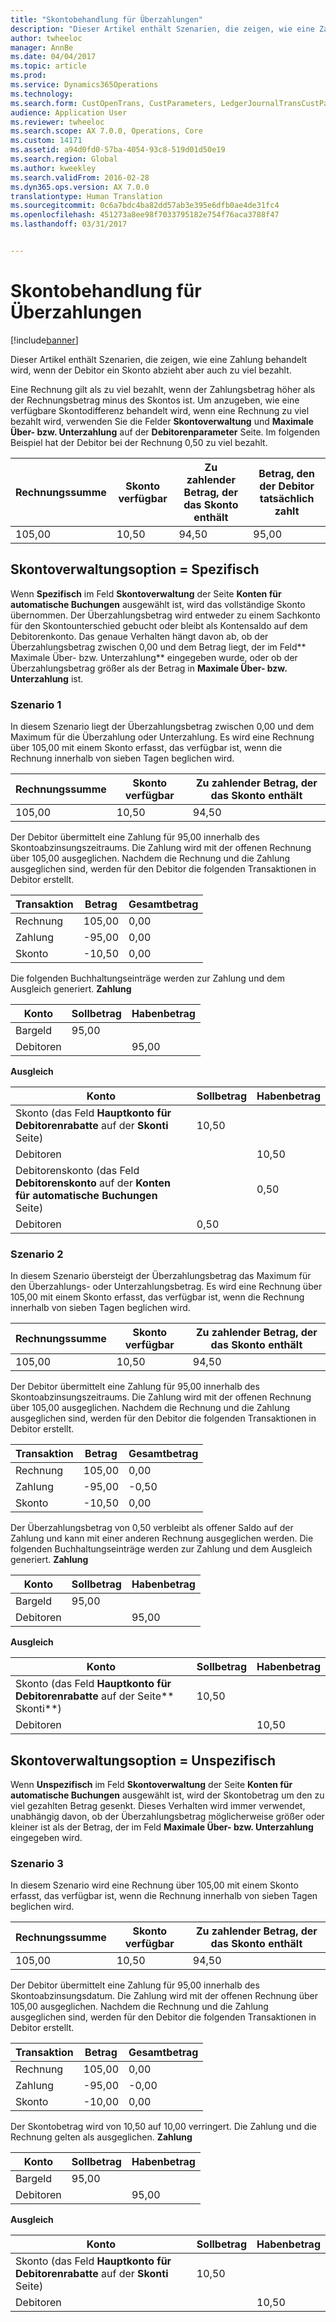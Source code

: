 ```yaml
---
title: "Skontobehandlung für Überzahlungen"
description: "Dieser Artikel enthält Szenarien, die zeigen, wie eine Zahlung behandelt wird, wenn der Debitor ein Skonto abzieht aber auch zu viel bezahlt."
author: twheeloc
manager: AnnBe
ms.date: 04/04/2017
ms.topic: article
ms.prod: 
ms.service: Dynamics365Operations
ms.technology: 
ms.search.form: CustOpenTrans, CustParameters, LedgerJournalTransCustPaym, LedgerJournalTransVendPaym, VendOpenTrans, VendParameters
audience: Application User
ms.reviewer: twheeloc
ms.search.scope: AX 7.0.0, Operations, Core
ms.custom: 14171
ms.assetid: a94d0fd0-57ba-4054-93c8-519d01d50e19
ms.search.region: Global
ms.author: kweekley
ms.search.validFrom: 2016-02-28
ms.dyn365.ops.version: AX 7.0.0
translationtype: Human Translation
ms.sourcegitcommit: 0c6a7bdc4ba82dd57ab3e395e6dfb0ae4de31fc4
ms.openlocfilehash: 451273a8ee98f7033795182e754f76aca3788f47
ms.lasthandoff: 03/31/2017


---
```


# <a name="handling-cash-discounts-for-overpayments"></a>Skontobehandlung für Überzahlungen

[!include[banner](../includes/banner.md)]


Dieser Artikel enthält Szenarien, die zeigen, wie eine Zahlung behandelt wird, wenn der Debitor ein Skonto abzieht aber auch zu viel bezahlt. 

Eine Rechnung gilt als zu viel bezahlt, wenn der Zahlungsbetrag höher als der Rechnungsbetrag minus des Skontos ist. Um anzugeben, wie eine verfügbare Skontodifferenz behandelt wird, wenn eine Rechnung zu viel bezahlt wird, verwenden Sie die Felder **Skontoverwaltung** und **Maximale Über- bzw. Unterzahlung** auf der **Debitorenparameter** Seite. Im folgenden Beispiel hat der Debitor bei der Rechnung 0,50 zu viel bezahlt.

| Rechnungssumme | Skonto verfügbar | Zu zahlender Betrag, der das Skonto enthält | Betrag, den der Debitor tatsächlich zahlt |
|---------------|-------------------------|-----------------------------------------------------|-----------------------------------|
| 105,00        | 10,50                   | 94,50                                               | 95,00                             |

## <a name="cash-discount-administration--specific"></a>Skontoverwaltungsoption = Spezifisch
Wenn **Spezifisch** im Feld **Skontoverwaltung** der Seite **Konten für automatische Buchungen** ausgewählt ist, wird das vollständige Skonto übernommen. Der Überzahlungsbetrag wird entweder zu einem Sachkonto für den Skontounterschied gebucht oder bleibt als Kontensaldo auf dem Debitorenkonto. Das genaue Verhalten hängt davon ab, ob der Überzahlungsbetrag zwischen 0,00 und dem Betrag liegt, der im Feld** Maximale Über- bzw. Unterzahlung** eingegeben wurde, oder ob der Überzahlungsbetrag größer als der Betrag in **Maximale Über- bzw. Unterzahlung** ist.

### <a name="scenario-1"></a>Szenario 1

In diesem Szenario liegt der Überzahlungsbetrag zwischen 0,00 und dem Maximum für die Überzahlung oder Unterzahlung. Es wird eine Rechnung über 105,00 mit einem Skonto erfasst, das verfügbar ist, wenn die Rechnung innerhalb von sieben Tagen beglichen wird.

| Rechnungssumme | Skonto verfügbar | Zu zahlender Betrag, der das Skonto enthält |
|---------------|-------------------------|-----------------------------------------------------|
| 105,00        | 10,50                   | 94,50                                               |

Der Debitor übermittelt eine Zahlung für 95,00 innerhalb des Skontoabzinsungszeitraums. Die Zahlung wird mit der offenen Rechnung über 105,00 ausgeglichen. Nachdem die Rechnung und die Zahlung ausgeglichen sind, werden für den Debitor die folgenden Transaktionen in Debitor erstellt.

| Transaktion   | Betrag | Gesamtbetrag |
|---------------|--------|---------|
| Rechnung       | 105,00 | 0,00    |
| Zahlung       | -95,00 | 0,00    |
| Skonto | -10,50 | 0,00    |

Die folgenden Buchhaltungseinträge werden zur Zahlung und dem Ausgleich generiert. **Zahlung**

| Konto             | Sollbetrag | Habenbetrag |
|---------------------|--------------|---------------|
| Bargeld                | 95,00        |               |
| Debitoren |              | 95,00         |

**Ausgleich**

| Konto                                                                                                          | Sollbetrag | Habenbetrag |
|------------------------------------------------------------------------------------------------------------------|--------------|---------------|
| Skonto (das Feld **Hauptkonto für Debitorenrabatte** auf der **Skonti** Seite)                 | 10,50        |               |
| Debitoren                                                                                              |              | 10,50         |
| Debitorenskonto (das Feld **Debitorenskonto** auf der **Konten für automatische Buchungen** Seite) |              | 0,50          |
| Debitoren                                                                                              | 0,50         |               |

### <a name="scenario-2"></a>Szenario 2

In diesem Szenario übersteigt der Überzahlungsbetrag das Maximum für den Überzahlungs- oder Unterzahlungsbetrag. Es wird eine Rechnung über 105,00 mit einem Skonto erfasst, das verfügbar ist, wenn die Rechnung innerhalb von sieben Tagen beglichen wird.

| Rechnungssumme | Skonto verfügbar | Zu zahlender Betrag, der das Skonto enthält |
|---------------|-------------------------|-----------------------------------------------------|
| 105,00        | 10,50                   | 94,50                                               |

Der Debitor übermittelt eine Zahlung für 95,00 innerhalb des Skontoabzinsungszeitraums. Die Zahlung wird mit der offenen Rechnung über 105,00 ausgeglichen. Nachdem die Rechnung und die Zahlung ausgeglichen sind, werden für den Debitor die folgenden Transaktionen in Debitor erstellt.

| Transaktion   | Betrag | Gesamtbetrag |
|---------------|--------|---------|
| Rechnung       | 105,00 | 0,00    |
| Zahlung       | -95,00 | -0,50   |
| Skonto | -10,50 | 0,00    |

Der Überzahlungsbetrag von 0,50 verbleibt als offener Saldo auf der Zahlung und kann mit einer anderen Rechnung ausgeglichen werden. Die folgenden Buchhaltungseinträge werden zur Zahlung und dem Ausgleich generiert. **Zahlung**

| Konto             | Sollbetrag | Habenbetrag |
|---------------------|--------------|---------------|
| Bargeld                | 95,00        |               |
| Debitoren |              | 95,00         |

**Ausgleich**

| Konto                                                                                          | Sollbetrag | Habenbetrag |
|--------------------------------------------------------------------------------------------------|--------------|---------------|
| Skonto (das Feld **Hauptkonto für Debitorenrabatte** auf der Seite** Skonti**) | 10,50        |               |
| Debitoren                                                                              |              | 10,50         |

## <a name="cash-discount-administration--unspecific"></a>Skontoverwaltungsoption = Unspezifisch
Wenn **Unspezifisch** im Feld **Skontoverwaltung** der Seite **Konten für automatische Buchungen** ausgewählt ist, wird der Skontobetrag um den zu viel gezahlten Betrag gesenkt. Dieses Verhalten wird immer verwendet, unabhängig davon, ob der Überzahlungsbetrag möglicherweise größer oder kleiner ist als der Betrag, der im Feld **Maximale Über- bzw. Unterzahlung** eingegeben wird.

### <a name="scenario-3"></a>Szenario 3

In diesem Szenario wird eine Rechnung über 105,00 mit einem Skonto erfasst, das verfügbar ist, wenn die Rechnung innerhalb von sieben Tagen beglichen wird.

| Rechnungssumme | Skonto verfügbar | Zu zahlender Betrag, der das Skonto enthält |
|---------------|-------------------------|-----------------------------------------------------|
| 105,00        | 10,50                   | 94,50                                               |

Der Debitor übermittelt eine Zahlung für 95,00 innerhalb des Skontoabzinsungsdatum. Die Zahlung wird mit der offenen Rechnung über 105,00 ausgeglichen. Nachdem die Rechnung und die Zahlung ausgeglichen sind, werden für den Debitor die folgenden Transaktionen in Debitor erstellt.

| Transaktion   | Betrag | Gesamtbetrag |
|---------------|--------|---------|
| Rechnung       | 105,00 | 0,00    |
| Zahlung       | -95,00 | -0,00   |
| Skonto | -10,00 | 0,00    |

Der Skontobetrag wird von 10,50 auf 10,00 verringert. Die Zahlung und die Rechnung gelten als ausgeglichen. **Zahlung**

| Konto             | Sollbetrag | Habenbetrag |
|---------------------|--------------|---------------|
| Bargeld                | 95,00        |               |
| Debitoren |              | 95,00         |

**Ausgleich**

| Konto                                                                                          | Sollbetrag | Habenbetrag |
|--------------------------------------------------------------------------------------------------|--------------|---------------|
| Skonto (das Feld **Hauptkonto für Debitorenrabatte** auf der **Skonti** Seite) | 10,50        |               |
| Debitoren                                                                              |              | 10,50         |







